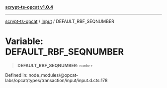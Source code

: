 [**scrypt-ts-opcat v1.0.4**](../../../README.md)

***

[scrypt-ts-opcat](../../../README.md) / [Input](../README.md) / DEFAULT\_RBF\_SEQNUMBER

# Variable: DEFAULT\_RBF\_SEQNUMBER

> **DEFAULT\_RBF\_SEQNUMBER**: `number`

Defined in: node\_modules/@opcat-labs/opcat/types/transaction/input/input.d.cts:178
